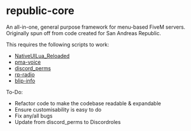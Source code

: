 # republic-core
An all-in-one, general purpose framework for menu-based FiveM servers. Originally spun off from code created for San Andreas Republic.

This requires the following scripts to work:
- [NativeUILua_Reloaded](https://github.com/sdiaz/NativeUILua_Reloaded)
- [pma-voice](https://github.com/AvarianKnight/pma-voice)
- [discord_perms](https://github.com/logan-mcgee/discord_perms)
- [rp-radio](https://github.com/FrazzIe/rp-radio) 
- [blip-info](https://github.com/glitchdetector/fivem-blip-info)

To-Do:
- Refactor code to make the codebase readable & expandable
- Ensure customisability is easy to do
- Fix any/all bugs
- Update from discord_perms to Discordroles
